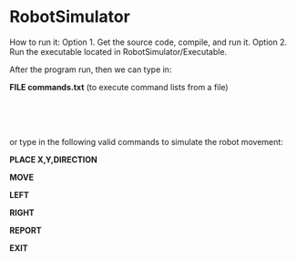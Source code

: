 # RobotSimulator

How to run it:
Option 1. Get the source code, compile, and run it.
Option 2. Run the executable located in RobotSimulator/Executable.

After the program run, then we can type in:

**FILE commands.txt** (to execute command lists from a file)


<br/><br/><br/>

or type in the following valid commands to simulate the robot movement:

**PLACE X,Y,DIRECTION**

**MOVE**

**LEFT**

**RIGHT**

**REPORT**

**EXIT**
